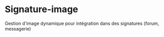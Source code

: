 Signature-image
===============

Gestion d'image dynamique pour intégration dans des signatures (forum, messagerie)
